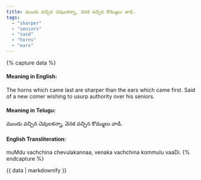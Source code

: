```yaml
---
title: ముందు వచ్చిన చెవులకన్నా, వెనక వచ్చిన కొమ్ములు వాడి.
tags:
  - "sharper"
  - "seniors"
  - "said"
  - "horns"
  - "ears"
---
```


{% capture data %}
#### Meaning in English:
The horns which came last are sharper than the ears which came first.
Said of a new comer wishing to usurp authority over his seniors.

#### Meaning in Telugu:
ముందు వచ్చిన చెవులకన్నా, వెనక వచ్చిన కొమ్ములు వాడి.

#### English Transliteration:
muMdu vachchina chevulakannaa, venaka vachchina kommulu vaaDi.
{% endcapture %}

<div class="notice">{{ data | markdownify }}</div>

